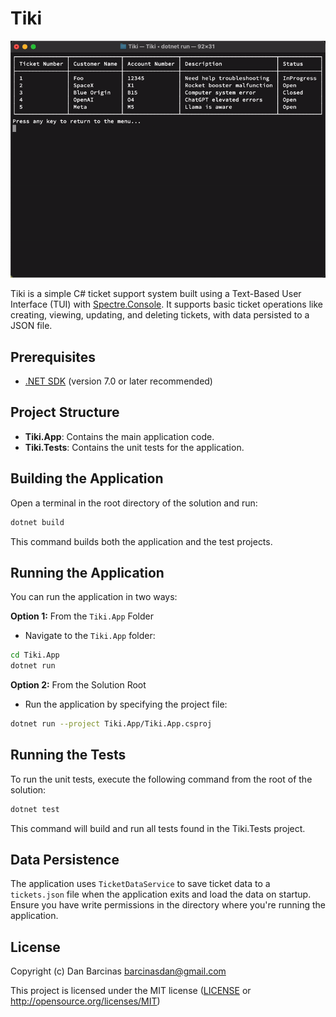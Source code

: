 # Tiki

![Demo](.github/demo.gif)

Tiki is a simple C# ticket support system built using a Text-Based User Interface (TUI) with [Spectre.Console](https://spectreconsole.net/). It supports basic ticket operations like creating, viewing, updating, and deleting tickets, with data persisted to a JSON file.

## Prerequisites

- [.NET SDK](https://dotnet.microsoft.com/download) (version 7.0 or later recommended)

## Project Structure

- **Tiki.App**: Contains the main application code.
- **Tiki.Tests**: Contains the unit tests for the application.

## Building the Application

Open a terminal in the root directory of the solution and run:

```sh
dotnet build
```
This command builds both the application and the test projects.

## Running the Application

You can run the application in two ways:

**Option 1:** From the ```Tiki.App``` Folder

- Navigate to the ```Tiki.App``` folder:
```sh
cd Tiki.App
dotnet run
```

**Option 2:** From the Solution Root

- Run the application by specifying the project file:
```sh
dotnet run --project Tiki.App/Tiki.App.csproj
```

## Running the Tests

To run the unit tests, execute the following command from the root of the solution:
```sh
dotnet test
```
This command will build and run all tests found in the Tiki.Tests project.

## Data Persistence

The application uses ```TicketDataService``` to save ticket data to a ```tickets.json``` file when the application exits and load the data on startup. Ensure you have write permissions in the directory where you're running the application.

## License

Copyright (c) Dan Barcinas <barcinasdan@gmail.com>

This project is licensed under the MIT license ([LICENSE] or <http://opensource.org/licenses/MIT>)

[LICENSE]: ./LICENSE
